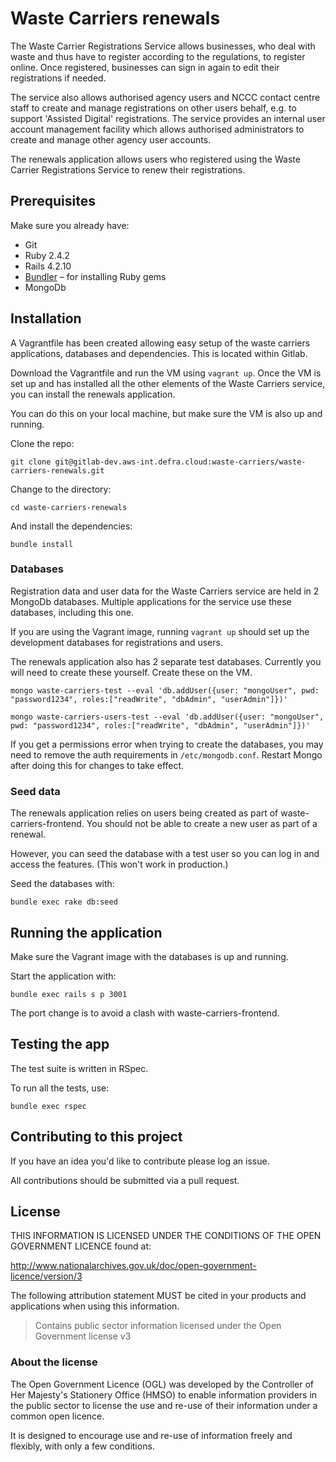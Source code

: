 # Waste Carriers renewals

The Waste Carrier Registrations Service allows businesses, who deal with waste and thus have to register according to the regulations, to register online. Once registered, businesses can sign in again to edit their registrations if needed.

The service also allows authorised agency users and NCCC contact centre staff to create and manage registrations on other users behalf, e.g. to support 'Assisted Digital' registrations. The service provides an internal user account management facility which allows authorised administrators to create and manage other agency user accounts.

The renewals application allows users who registered using the Waste Carrier Registrations Service to renew their registrations.

## Prerequisites

Make sure you already have:

- Git
- Ruby 2.4.2
- Rails 4.2.10
- [Bundler](http://bundler.io/) – for installing Ruby gems
- MongoDb

## Installation

A Vagrantfile has been created allowing easy setup of the waste carriers applications, databases and dependencies. This is located within Gitlab.

Download the Vagrantfile and run the VM using `vagrant up`. Once the VM is set up and has installed all the other elements of the Waste Carriers service, you can install the renewals application.

You can do this on your local machine, but make sure the VM is also up and running.

Clone the repo:

`git clone git@gitlab-dev.aws-int.defra.cloud:waste-carriers/waste-carriers-renewals.git`

Change to the directory:

`cd waste-carriers-renewals`

And install the dependencies:

`bundle install`

### Databases

Registration data and user data for the Waste Carriers service are held in 2 MongoDb databases. Multiple applications for the service use these databases, including this one.

If you are using the Vagrant image, running `vagrant up` should set up the development databases for registrations and users.

The renewals application also has 2 separate test databases. Currently you will need to create these yourself. Create these on the VM.

`mongo waste-carriers-test --eval 'db.addUser({user: "mongoUser", pwd: "password1234", roles:["readWrite", "dbAdmin", "userAdmin"]})'`

`mongo waste-carriers-users-test --eval 'db.addUser({user: "mongoUser", pwd: "password1234", roles:["readWrite", "dbAdmin", "userAdmin"]})'`

If you get a permissions error when trying to create the databases, you may need to remove the auth requirements in `/etc/mongodb.conf`. Restart Mongo after doing this for changes to take effect.

### Seed data

The renewals application relies on users being created as part of waste-carriers-frontend. You should not be able to create a new user as part of a renewal.

However, you can seed the database with a test user so you can log in and access the features. (This won't work in production.)

Seed the databases with:

`bundle exec rake db:seed`

## Running the application

Make sure the Vagrant image with the databases is up and running.

Start the application with:

`bundle exec rails s p 3001`

The port change is to avoid a clash with waste-carriers-frontend.

## Testing the app

The test suite is written in RSpec.

To run all the tests, use:

`bundle exec rspec`

## Contributing to this project

If you have an idea you'd like to contribute please log an issue.

All contributions should be submitted via a pull request.

## License

THIS INFORMATION IS LICENSED UNDER THE CONDITIONS OF THE OPEN GOVERNMENT LICENCE found at:

http://www.nationalarchives.gov.uk/doc/open-government-licence/version/3

The following attribution statement MUST be cited in your products and applications when using this information.

> Contains public sector information licensed under the Open Government license v3

### About the license

The Open Government Licence (OGL) was developed by the Controller of Her Majesty's Stationery Office (HMSO) to enable information providers in the public sector to license the use and re-use of their information under a common open licence.

It is designed to encourage use and re-use of information freely and flexibly, with only a few conditions.
